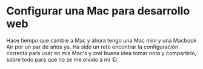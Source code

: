 # Configurar una Mac para desarrollo web
Hace tiempo que cambie a Mac y ahora tengo una Mac mini y una Macbook Air por un par de años ya. Ha sido un reto encontrar la configuración correcta para usar en mis Mac's y crei buena idea tomar nota y compartirlo, sobre todo para que no se me olvido a mi :D
